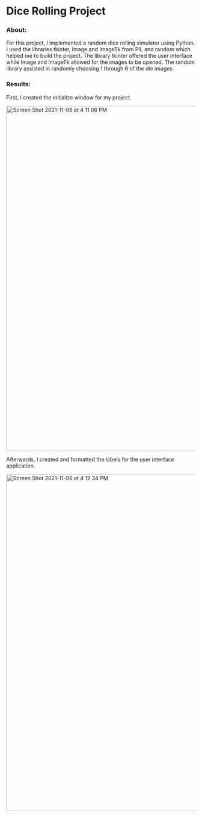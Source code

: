 # Dice Rolling Project
### About: 

For this project, I implemented a random dice rolling simulator using Python. I used the libraries tkinter, Image and ImageTk from PIL and random which helped me to build the project. The library tkinter offered the user interface while Image and ImageTk allowed for the images to be opened. The random library assisted in randomly choosing 1 through 6 of the die images.
 
### Results: 

First, I created the initialize window for my project.  

<img width="916" alt="Screen Shot 2021-11-06 at 4 11 06 PM" src="https://user-images.githubusercontent.com/89553126/140623871-a43e3503-73aa-481d-a3e0-c6812960d63d.png">

Afterwards, I created and formatted the labels for the user interface application.

<img width="894" alt="Screen Shot 2021-11-06 at 4 12 34 PM" src="https://user-images.githubusercontent.com/89553126/140623920-9b5af374-e92a-4e5e-be82-75bf8327962a.png">
